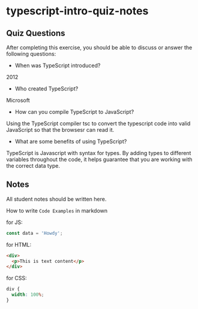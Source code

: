 # typescript-intro-quiz-notes

## Quiz Questions

After completing this exercise, you should be able to discuss or answer the following questions:

- When was TypeScript introduced?

2012

- Who created TypeScript?

Microsoft

- How can you compile TypeScript to JavaScript?

Using the TypeScript compiler tsc to convert the typescript code into valid JavaScript so that the browsesr can read it.

- What are some benefits of using TypeScript?

TypeScript is Javascript with syntax for types. By adding types to different variables throughout the code, it helps guarantee that you are working with the correct data type.

## Notes

All student notes should be written here.

How to write `Code Examples` in markdown

for JS:

```js
const data = 'Howdy';
```

for HTML:

```html
<div>
  <p>This is text content</p>
</div>
```

for CSS:

```css
div {
  width: 100%;
}
```
